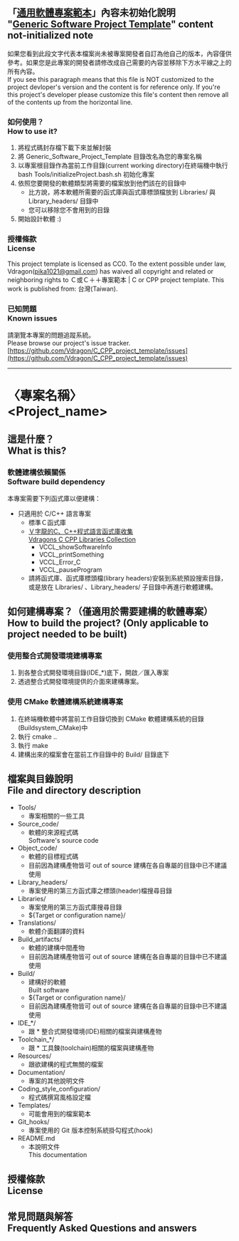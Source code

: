 ## 「[通用軟體專案範本](https://github.com/Vdragon/C_CPP_project_template)」內容未初始化說明<br />"[Generic Software Project Template](https://github.com/Vdragon/C_CPP_project_template)" content not-initialized note
如果您看到此段文字代表本檔案尚未被專案開發者自訂為他自己的版本，內容僅供參考。如果您是此專案的開發者請修改成自己需要的內容並移除下方水平線之上的所有內容。  
If you see this paragraph means that this file is NOT customized to the project devloper's version and the content is for reference only.  If you're this project's developer please customize this file's content then remove all of the contents up from the horizontal line.

### 如何使用？<br />How to use it?
1. 將程式碼封存檔下載下來並解封裝
2. 將 Generic_Software_Project_Template 目錄改名為您的專案名稱
3. 以專案根目錄作為當前工作目錄(current working directory)在終端機中執行 bash Tools/initializeProject.bash.sh 初始化專案
4. 依照您要開發的軟體類型將需要的檔案放到他們該在的目錄中
	* 比方說，將本軟體所需要的函式庫與函式庫標頭檔放到 Libraries/ 與 Library_headers/ 目錄中
	* 您可以移除您不會用到的目錄
5. 開始設計軟體 :)

### 授權條款<br />License
This project template is licensed as CC0.
To the extent possible under law, Vdragon(pika1021@gmail.com) has waived all copyright and related or neighboring rights to Ｃ或Ｃ＋＋專案範本 | C or CPP project template. This work is published from: 台灣(Taiwan). 

### 已知問題<br />Known issues
請瀏覽本專案的問題追蹤系統。  
Please browse our project's issue tracker.  
[https://github.com/Vdragon/C_CPP_project_template/issues](https://github.com/Vdragon/C_CPP_project_template/issues)

-------------------------------------
# 〈專案名稱〉<br />&lt;Project_name&gt;

## 這是什麼？<br />What is this?

### 軟體建構依賴關係<br />Software build dependency
本專案需要下列函式庫以便建構：

* 只適用於 C/C++ 語言專案
	* 標準Ｃ函式庫
	* [Ｖ字龍的C、C++程式語言函式庫收集<br />Vdragons C CPP Libraries Collection](https://github.com/Vdragon/Vdragons_C_CPP_Libraries_Collection)
		* VCCL_showSoftwareInfo
		* VCCL_printSomething
		* VCCL_Error_C
		* VCCL_pauseProgram 
	* 請將函式庫、函式庫標頭檔(library headers)安裝到系統預設搜索目錄，或是放在 Libraries/ 、Library_headers/ 子目錄中再進行軟體建構。

## 如何建構專案？（僅適用於需要建構的軟體專案）<br />How to build the project?  (Only applicable to project needed to be built)
### 使用整合式開發環境建構專案
1. 到各整合式開發環境目錄(IDE_*)底下，開啟／匯入專案
2. 透過整合式開發環境提供的介面來建構專案。

### 使用 CMake 軟體建構系統建構專案
1. 在終端機軟體中將當前工作目錄切換到 CMake 軟體建構系統的目錄(Buildsystem_CMake)中
2. 執行 cmake ..
3. 執行 make
4. 建構出來的檔案會在當前工作目錄中的 Build/ 目錄底下

## 檔案與目錄說明<br />File and directory description
* Tools/
	* 專案相關的一些工具
* Source_code/
    * 軟體的來源程式碼  
      Software's source code
* Object_code/
    * 軟體的目標程式碼
    * 目前因為建構產物皆可 out of source 建構在各自專屬的目錄中已不建議使用
* Library_headers/
	* 專案使用的第三方函式庫之標頭(header)檔搜尋目錄
* Libraries/
	* 專案使用的第三方函式庫搜尋目錄
	* ${Target or configuration name}/
* Translations/
    * 軟體介面翻譯的資料
* Build_artifacts/
	* 軟體的建構中間產物
	* 目前因為建構產物皆可 out of source 建構在各自專屬的目錄中已不建議使用
* Build/
    * 建構好的軟體  
      Built software
    * ${Target or configuration name}/
    * 目前因為建構產物皆可 out of source 建構在各自專屬的目錄中已不建議使用
* IDE_*/
    * 跟 * 整合式開發環境(IDE)相關的檔案與建構產物
* Toolchain_*/
	* 跟 * 工具鍊(toolchain)相關的檔案與建構產物
* Resources/
	* 跟欲建構的程式無關的檔案
* Documentation/
	* 專案的其他說明文件
* Coding_style_configuration/
	* 程式碼撰寫風格設定檔
* Templates/
	* 可能會用到的檔案範本
* Git_hooks/
	* 專案使用的 Git 版本控制系統掛勾程式(hook)
* README.md
	* 本說明文件  
	  This documentation

## 授權條款<br />License

## 常見問題與解答<br />Frequently Asked Questions and answers
